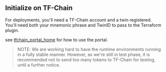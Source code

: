 ## Initialize on TF-Chain

For deployments, you'll need a TF-Chain account and a twin registered. You'll need both your mnemonic phrase and TwinID to pass to the Terraform plugin.

see [tfchain_portal_home](dashboard_portal_home) for how to use the portal.

> NOTE: We are working hard to have the runtime environments running in a fully stable manner. However, as we're still in test phase, it is recommended not to send too many tokens to TF-Chain for testing, until a further notice.
